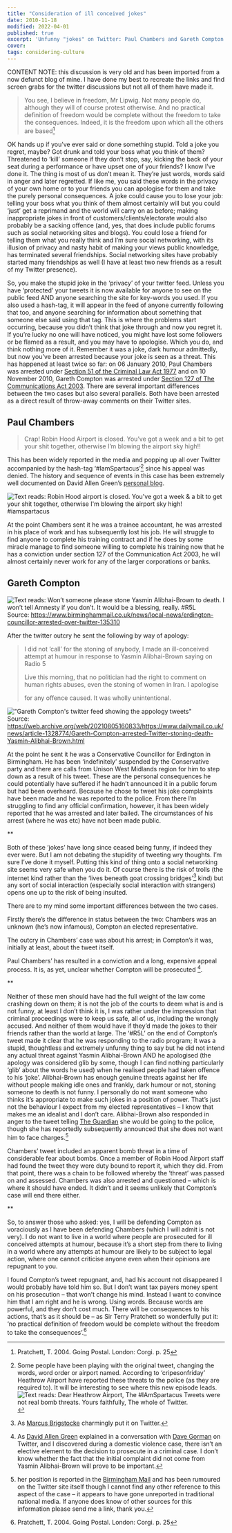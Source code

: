 ```yaml
---
title: "Consideration of ill conceived jokes"
date: 2010-11-18
modified: 2022-04-01
published: true
excerpt: 'Unfunny "jokes" on Twitter: Paul Chambers and Gareth Compton.'
cover:
tags: considering-culture
---
```


CONTENT NOTE: this discussion is very old and has been imported from a now defunct blog of mine. I have done my best to recreate the links and find screen grabs for the twitter discussions but not all of them have made it.

> You see, I believe in freedom, Mr Lipwig. Not many people do, although they will of course protest otherwise. And no practical definition of freedom would be complete without the freedom to take the consequences. Indeed, it is the freedom upon which all the others are based[^consequences]

OK hands up if you’ve ever said or done something stupid. Told a joke you regret, maybe? Got drunk and told your boss what you think of them? Threatened to ‘kill’ someone if they don’t stop, say, kicking the back of your seat during a performance or have upset one of your friends? I know I’ve done it. The thing is most of us don’t mean it. They’re just words, words said in anger and later regretted. If like me, you said these words in the privacy of your own home or to your friends you can apologise for them and take the purely personal consequences. A joke could cause you to lose your job: telling your boss what you think of them almost certainly will but you could ‘just’ get a reprimand and the world will carry on as before; making inappropriate jokes in front of customers/clients/electorate would also probably be a sacking offence (and, yes, that does include public forums such as social networking sites and blogs). You could lose a friend for telling them what you really think and I’m sure social networking, with its illusion of privacy and nasty habit of making your views public knowledge, has terminated several friendships. Social networking sites have probably started many friendships as well (I have at least two new friends as a result of my Twitter presence).

So, you make the stupid joke in the ‘privacy’ of your twitter feed. Unless you have ‘protected’ your tweets it is now available for anyone to see on the public feed AND anyone searching the site for key-words you used. If you also used a hash-tag, it will appear in the feed of anyone currently following that too, and anyone searching for information about something that someone else said using that tag. This is where the problems start occurring, because you didn’t think that joke through and now you regret it. If you’re lucky no one will have noticed, you might have lost some followers or be flamed as a result, and you may have to apologise. Which you do, and think nothing more of it. Remember it was a joke, dark humour admittedly, but now you’ve been arrested because your joke is seen as a threat. This has happened at least twice so far: on 06 January 2010, Paul Chambers was arrested under [Section 51 of the Criminal Law Act 1977](https://www.legislation.gov.uk/ukpga/1977/45/section/51) and on 10 November 2010, Gareth Compton was arrested under [Section 127 of The Communications Act 2003](https://www.legislation.gov.uk/ukpga/2003/21/section/127). There are several important differences between the two cases but also several parallels. Both have been arrested as a direct result of throw-away comments on their Twitter sites.

## Paul Chambers

> Crap! Robin Hood Airport is closed. You’ve got a week and a bit to get your shit together, otherwise I’m blowing the airport sky high!!

This has been widely reported in the media and popping up all over Twitter accompanied by the hash-tag ‘#IamSpartacus’[^2] since his appeal was denied. The history and sequence of events in this case has been extremely well documented on David Allen Green’s [personal blog](https://web.archive.org/web/20101205132943/http://jackofkent.blogspot.com/2010/09/appeal-of-paul-chambers.html).

![Text reads: Robin Hood airport is closed. You've got a week & a bit to get your shit together, otherwise I'm blowing the airport sky high! #iamspartacus](/assets/2010-11-18-spartacus-21.jpg)

At the point Chambers sent it he was a trainee accountant, he was arrested in his place of work and has subsequently lost his job. He will struggle to find anyone to complete his training contract and if he does by some miracle manage to find someone willing to complete his training now that he has a conviction under section 127 of the Communication Act 2003, he will almost certainly never work for any of the larger corporations or banks.

## Gareth Compton

![Text reads: Won’t someone please stone Yasmin Alibhai-Brown to death. I won’t tell Amnesty if you don’t. It would be a blessing, really. #R5L](/assets/2010-11-18-gareth-compton-twitter-300.jpg)<br>
Source: <https://www.birminghammail.co.uk/news/local-news/erdington-councillor-arrested-over-twitter-135310>

After the twitter outcry he sent the following by way of apology:

> I did not ‘call’ for the stoning of anybody, I made an ill-conceived attempt at humour in response to Yasmin Alibhai-Brown saying on Radio 5
>
> Live this morning, that no politician had the right to comment on human rights abuses, even the stoning of women in Iran. I apologise
>
> for any offence caused. It was wholly unintentional.

!["Gareth Compton's twitter feed showing the appology tweets"](/assets/2010-11-18-gareth-compton-appology.jpg)<br>
Source: <https://web.archive.org/web/20210805160833/https://www.dailymail.co.uk/news/article-1328774/Gareth-Compton-arrested-Twitter-stoning-death-Yasmin-Alibhai-Brown.html>

At the point he sent it he was a Conservative Councillor for Erdington in Birmingham. He has been ‘indefinitely’ suspended by the Conservative party and there are calls from Unison West Midlands region for him to step down as a result of his tweet. These are the personal consequences he could potentially have suffered if he hadn’t announced it in a public forum but had been overheard. Because he chose to tweet his joke complaints have been made and he was reported to the police. From there I’m struggling to find any official confirmation, however, it has been widely reported that he was arrested and later bailed. The circumstances of his arrest (where he was etc) have not been made public.

**

Both of these ‘jokes’ have long since ceased being funny, if indeed they ever were. But I am not debating the stupidity of tweeting wry thoughts. I’m sure I’ve done it myself. Putting this kind of thing onto a social networking site seems very safe when you do it. Of course there is the risk of trolls (the internet kind rather than the ‘lives beneath goat crossing bridges’[^3] kind) but any sort of social interaction (especially social interaction with strangers) opens one up to the risk of being insulted.

There are to my mind some important differences between the two cases.

Firstly there’s the difference in status between the two: Chambers was an unknown (he’s now infamous), Compton an elected representative.

The outcry in Chambers’ case was about his arrest; in Compton’s it was, initially at least, about the tweet itself.

Paul Chambers’ has resulted in a conviction and a long, expensive appeal process. It is, as yet, unclear whether Compton will be prosecuted [^4].

**

Neither of these men should have had the full weight of the law come crashing down on them; it is not the job of the courts to deem what is and is not funny, at least I don’t think it is, I was rather under the impression that criminal proceedings were to keep us safe, all of us, including the wrongly accused. And neither of them would have if they’d made the jokes to their friends rather than the world at large. The ‘#R5L’ on the end of Compton’s tweet made it clear that he was responding to the radio program; it was a stupid, thoughtless and extremely unfunny thing to say but he did not intend any actual threat against Yasmin Alibhai-Brown AND he apologised (the apology was considered glib by some, though I can find nothing particularly ‘glib’ about the words he used) when he realised people had taken offence to his ‘joke’. Alibhai-Brown has enough genuine threats against her life without people making idle ones and frankly, dark humour or not, stoning someone to death is not funny. I personally do not want someone who thinks it’s appropriate to make such jokes in a position of power. That’s just not the behaviour I expect from my elected representatives – I know that makes me an idealist and I don’t care. Alibhai-Brown also responded in anger to the tweet telling [The Guardian](https://www.theguardian.com/technology/2010/nov/11/twitter-stoning-conservative-mp) she would be going to the police, though she has reportedly subsequently announced that she does not want him to face charges.[^5]

Chambers’ tweet included an apparent bomb threat in a time of considerable fear about bombs. Once a member of Robin Hood Airport staff had found the tweet they were duty bound to report it, which they did. From that point, there was a chain to be followed whereby the ‘threat’ was passed on and assessed. Chambers was also arrested and questioned – which is where it should have ended. It didn’t and it seems unlikely that Compton’s case will end there either.

**

So, to answer those who asked: yes, I will be defending Compton as voraciously as I have been defending Chambers (which I will admit is not very). I do not want to live in a world where people are prosecuted for ill conceived attempts at humour, because it’s a short step from there to living in a world where any attempts at humour are likely to be subject to legal action, where one cannot criticise anyone even when their opinions are repugnant to you.

I found Compton’s tweet repugnant, and, had his account not disappeared I would probably have told him so. But I don’t want tax payers money spent on his prosecution – that won’t change his mind. Instead I want to convince him that I am right and he is wrong. Using words. Because words are powerful, and they don’t cost much. There will be consequences to his actions, that’s as it should be – as Sir Terry Pratchett so wonderfully put it: ‘no practical definition of freedom would be complete without the freedom to take the consequences’.[^consequences]

[^consequences]: Pratchett, T. 2004. Going Postal. London: Corgi. p. 25

[^2]: Some people have been playing with the original tweet, changing the words, word order or airport named. According to ‘cripesonfriday’ Heathrow Airport have reported these threats to the police (as they are required to). It will be interesting to see where this new episode leads.<br>![Text reads: Dear Heathrow Airport, The #IAmSpartacus Tweets were not real bomb threats. Yours faithfully, The whole of Twitter.](/assets/2010-11-18-spartacus-3.jpg)

[^3]: As [Marcus Brigstocke](https://twitter.com/marcusbrig) charmingly put it on Twitter.

[^4]: As [David Allen Green](https://twitter.com/davidallengreen) explained in a conversation with [Dave Gorman](https://twitter.com/davegorman) on Twitter, and I discovered during a domestic violence case, there isn’t an elective element to the decision to prosecute in a criminal case. I don’t know whether the fact that the initial complaint did not come from Yasmin Alibhai-Brown will prove to be important.

[^5]: her position is reported in the [Birmingham Mail](https://www.birminghammail.co.uk/news/local-news/appeal-for-mercy-for-twitter-row-councillor-135559) and has been rumoured on the Twitter site itself though I cannot find any other reference to this aspect of the case – it appears to have gone unreported in traditional national media. If anyone does know of other sources for this information please send me a link, thank you.

